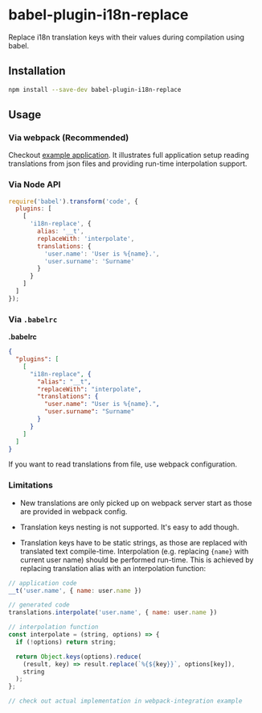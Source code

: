 # babel-plugin-i18n-replace

Replace i18n translation keys with their values during compilation using babel.

## Installation

```sh
npm install --save-dev babel-plugin-i18n-replace
```

## Usage

### Via webpack (Recommended)

Checkout [example application](examples/webpack-integration/).
It illustrates full application setup reading translations from json files
and providing run-time interpolation support.

### Via Node API

```javascript
require('babel').transform('code', {
  plugins: [
    [
      'i18n-replace', {
        alias: '__t',
        replaceWith: 'interpolate',
        translations: {
          'user.name': 'User is %{name}.',
          'user.surname': 'Surname'
        }
      }
    ]
  ]
});
```

### Via `.babelrc`

**.babelrc**

```json
{
  "plugins": [
    [
      "i18n-replace", {
        "alias": "__t",
        "replaceWith": "interpolate",
        "translations": {
          "user.name": "User is %{name}.",
          "user.surname": "Surname"
        }
      }
    ]
  ]
}
```

If you want to read translations from file, use webpack configuration.

### Limitations

- New translations are only picked up on webpack server start
as those are provided in webpack config.

- Translation keys nesting is not supported. It's easy to add though.

- Translation keys have to be static strings,
as those are replaced with translated text compile-time.
Interpolation (e.g. replacing `{name}` with current user name) should be performed run-time.
This is achieved by replacing translation alias with an interpolation function:

```javascript
// application code
__t('user.name', { name: user.name })

// generated code
translations.interpolate('user.name', { name: user.name })

// interpolation function
const interpolate = (string, options) => {
  if (!options) return string;

  return Object.keys(options).reduce(
    (result, key) => result.replace(`%{${key}}`, options[key]),
    string
  );
};

// check out actual implementation in webpack-integration example
```
